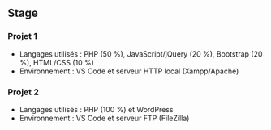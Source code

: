 ## Stage

### Projet 1
- Langages utilisés : PHP (50 %), JavaScript/jQuery (20 %), Bootstrap (20 %), HTML/CSS (10 %)
- Environnement : VS Code et serveur HTTP local (Xampp/Apache)

### Projet 2
- Langages utilisés : PHP (100 %) et WordPress
- Environnement : VS Code et serveur FTP (FileZilla)
